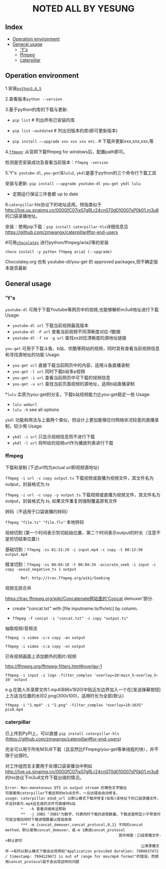 
<h1 align="center"> NOTED ALL BY YESUNG </h1>

## Index
- [Operation environment](#operation-environment)
- [General usage](#general-usage)
  - ['Y's](#ys)
  - [ffmpeg](#ffmpeg)
  - [caterpillar](#caterpillar)

## Operation environment

1.安装[`python3.6.5`](https://www.python.org/downloads/)

2.查看版本`python --version`

3.基于python的库的下载与更新: 

  - `pip list` # 列出所有已安装的库

  - `pip list –outdated` # 列出旧版本的库(即可更新版本)
                            
  - `pip install –-upgrade xxx xxx xxx etc.` # 下载并更新xxx,xxx,xxx,等
                            
4.[`ffmpeg`](http://ffmpeg.org/download.html): 从官网下载ffmpeg for windows后，配置path即可。  

  检测是否安装成功及查看当前版本：`ffmpeg -version`
  
5.'Y's: `youtube-dl`, `you-get`(&`lulu`), `ykdl`是基于python的三个命令行下载工具

   安装与更新: `pip install –-upgrade youtube-dl you-get ykdl lulu`
   
   * 定期运行保证三件套都 up to date
   
6.`caterpillar`:hls协议下的地址适用。特指类似于 http://live.us.sinaimg.cn/000GfC07jx07gRLr24cn070d010007sP0k01.m3u8 的口袋录播地址。

  安装：使用pip下载：`pip install caterpillar-hls`详细信息见 https://github.com/zmwangx/caterpillar#for-end-users

#可用[`chocolatey`](https://chocolatey.org/) 进行python/ffmpeg/aria2等的安装

 `choco install -y python ffmpeg aria2 (--upgrade)`
 
 Chocolatey.org 也有 youtube-dl/you-get 的 approved packages,但不确定版本是否最新

## General usage

### 'Y's

`youtube-dl` 可用于下载Youtube等网页中的视频,也能够解析m3u8地址进行下载
 Usage: 
  - `youtube-dl url`          下载当前视频最高版本
  - `youtube-dl -F url`       查看当前视频不同清晰度对应-f数据   
  - `youtube-dl -f xx -g url` 查找xx对应清晰度的源地址链接

`you-get` 可用于下载斗鱼、b站、优酷等网站的视频，同时具有查看当前视频信息和寻找源地址的功能
 Usage: 
   - `you-get url`    直接下载当前网页中的内容，适用斗鱼直播录制
   - `you-get -l url` 同时下载b站多p视频
   - `you-get -i url` 查看当前网页中可下载的视频信息
   - `you-get -u url` 查找当前页面视频的源地址，适用b站直播录制 
         
*`lulu` 实质为you-get的分支，下载b站视频能力比you-get稳定一些
  Usage:
   - `lulu weburl`
   - `lulu -h`     see all options

`ykdl` 功能和用法与上面两个类似，但设计上更加能够应付网络状况较差的直播录制，较少用
  Usage:
   - `ykdl -i url` 只显示视频信息而不进行下载
   - `ykdl -l url` 将所给的视频url作为播放列表进行下载

### ffmpeg

  下载和录制 (下述url均为actual url即视频源地址)
  
  `ffmpeg -i url -c copy output.ts`    下载视频或直播为视频文件，其文件名为output，封装格式为.ts
  
  `ffmpeg -i url -c copy -y output.ts` 下载视频或直播为视频文件，其文件名为output，封装格式为.ts, 如果文件重复则强制覆盖原有文件
  
  转码（不适用于口袋直播的转码）
  
  `ffmpeg "file.ts" "file.flv"` 本地转码
  
  视频切割 (第一个时间表示剪切起始位置，第二个时间表示output的时长（注意不是剪切结束位置）)
  
  基础切割：`ffmpeg -ss 01:31:29 -i input.mp4 -c copy -t 00:13:50 output.mp4`
  
  精准切割：`ffmpeg -ss 00:04:18 -t 00:04:34 -accurate_seek -i input -c copy -avoid_negative_ts 1 output`
  
           Ref: http://trac.ffmpeg.org/wiki/Seeking

  视频无损合并
  
  https://trac.ffmpeg.org/wiki/Concatenate网站里的'Concat demuxer'部分.
  
  - create "concat.txt" with [file inputname.ts/flv/etc] by column.
  
  - `ffmpeg -f concat -i "concat.txt" -c copy "output.ts"`

  抽取视频/音频流
  
  `ffmpeg -i video -c:v copy -an output`
  
  `ffmpeg -i video -c:a copy -vn output`
  
  已有视频画面上添加额外的图片/视频
  
  http://ffmpeg.org/ffmpeg-filters.html#overlay-1
  
  `ffmpeg -i input -i logo -filter_complex 'overlay=10:main_h-overlay_h-10' output`
  
  e.g.在狼人杀录屏文件1.mp4(886x1920)中贴近左边界加入一个在[发送弹幕按钮]上方适当位置的水印2.png(300x100)，适用时长为全部(默认)
  
  `ffmpeg -i "1.mp4" -i "2.png" -filter_complex "overlay=10:1635" pix8.mp4`

### caterpillar 

  已上传到PyPI上，可以直接 `pip install caterpillar-hls` (https://github.com/zmwangx/caterpillar#for-end-users)
  
  完全可以用于所有M3U8下载（且显然比FFmpeg/you-get等单线程的快），并不限于出错时。
  
  对工作组而言主要用于处理口袋录播当中例如 http://live.us.sinaimg.cn/000GfC07jx07gRLr24cn070d010007sP0k01.m3u8 的hls协议下m3u8文件下载出错的情况。
  ```
  Error: Non-monotonous DTS in output stream 的黄色文字输出
  可直接用caterpillar下载这样的m3u8文件，一旦出错会自动修复。
  usage: caterpillar m3u8_url 以默认模式下载并修复(如有)该地址下的口袋录播文件，并且封装为.mp4且生成的文件可直接传b站 
         *   -h 查看详细用法帮助
         **  -j JOBS "JOBS"为数字，代表同时下载的进程数量。下载进度明显小于带宽时可适当增加同时下载进程数量以提高效率
         *** -m {concat_demuxer,concat_protocol,0,1} 不同的concat method，默认使用concat_demuxer，或-m 1换成concat_protocol
                                                     其作用是：口袋录播文件->默认即可
                                                               公演录播文件->有时以默认模式下载会出现例如"Application provided duration: 7980637472 / timestamp: 7994129672 is out of range for mov/mp4 format"的错误，而使用concat_protocol就不会出现这样的问题
  ```
  
